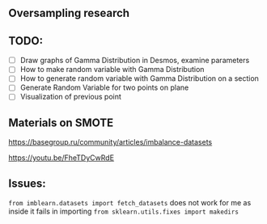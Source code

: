 ## Oversampling research

## TODO:
- [ ] Draw graphs of Gamma Distribution in Desmos, examine parameters
- [ ] How to make random variable with Gamma Distribution
- [ ] How to generate random variable with Gamma Distribution on a section
- [ ] Generate Random Variable for two points on plane
- [ ] Visualization of previous point

## Materials on SMOTE
https://basegroup.ru/community/articles/imbalance-datasets

https://youtu.be/FheTDyCwRdE


## Issues:

`from imblearn.datasets import fetch_datasets` does not work for me as inside it fails in importing `from sklearn.utils.fixes import makedirs`
